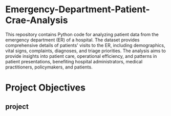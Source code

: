 # Emergency-Department-Patient-Crae-Analysis 
This repository contains Python code for analyzing patient data from the emergency department (ER) of a hospital. The dataset provides comprehensive details of patients' visits to the ER, including demographics, vital signs, complaints, diagnoses, and triage priorities. The analysis aims to provide insights into patient care, operational efficiency, and patterns in patient presentations, benefiting hospital administrators, medical practitioners, policymakers, and patients.

# Project Objectives
## project

